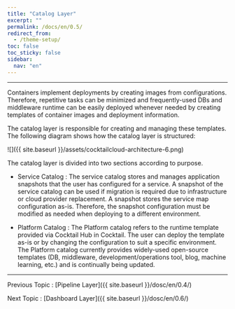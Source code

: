 ```yaml
---
title: "Catalog Layer"
excerpt: ""
permalink: /docs/en/0.5/
redirect_from:
  - /theme-setup/
toc: false
toc_sticky: false
sidebar:
  nav: "en"
---
```



---

Containers implement deployments by creating images from configurations. Therefore, repetitive tasks can be minimized and frequently-used DBs and middleware runtime can be easily deployed whenever needed by creating templates of container images and deployment information.

The catalog layer is responsible for creating and managing these templates. The following diagram shows how the catalog layer is structured:

![]({{ site.baseurl }}/assets/cocktailcloud-architecture-6.png)

The catalog layer is divided into two sections according to purpose.

* Service Catalog : The service catalog stores and manages application snapshots that the user has configured for a service. A snapshot of the service catalog can be used if migration is required due to infrastructure or cloud provider replacement. A snapshot stores the service map configuration as-is. Therefore, the snapshot configuration must be modified as needed when deploying to a different environment.

* Platform Catalog : The Platform catalog refers to the runtime template provided via Cocktail Hub in Cocktail. The user can deploy the template as-is or by changing the configuration to suit a specific environment. The Platform catalog currently provides widely-used open-source templates (DB, middleware, development/operations tool, blog, machine learning, etc.) and is continually being updated.

---

Previous Topic : [Pipeline Layer]({{ site.baseurl }}/dosc/en/0.4/)

Next Topic : [Dashboard Layer]({{ site.baseurl }}/dosc/en/0.6/)
